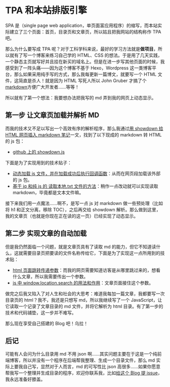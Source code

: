 # TPA 和本站排版引擎

SPA 是（single page web application，单页面富应用程序）的缩写，而本站实际建立了三个页面：首页，目录页和文章页，所以姑且把我网站的结构称作 TPA 吧。

那么为什么要写成 TPA 呢？对于工科学科来说，最好的学习方法就是**做项目**，所以就有了写一个博客来练习自己学的 HTML、CSS 的想法。于是用了几天实践，一个静态主页就写好并且挂在新买的域名上。但是在进一步写其他页面的时候，我感受到了一阵头痛——因为这个博客不基于 Hexo，Wordpress 这一类博客平台，那么如果采用纯手写的方式，那么我每更新一篇博文，就要写一个 HTML 文件，这简直是杀人！就是因为 HTML 写死人所以 John Gruber 才搞了个[markdown](https://en.wikipedia.org/wiki/Markdown)方便广大开发者……等等！

所以就有了第一个想法：我要想办法把我写的 md 弄到我的网页上动态显示。

## 第一步 让文章页加载并解析 MD

而我的技术又不足以写出一个高效有序的解析程序，那么我通过[用 showdown 给 HTML 网页插入 markdown 笔记](https://blog.csdn.net/mildddd/article/details/79704810)一文，找到了以下现成的 markdown 转 HTML 的 js 包：

- [github 上的 showdown.js](https://github.com/showdownjs/showdown)

下面是为了实现用到的技术贴子：

- [动态加载 js 文件，并在加载成功后执行回调函数](https://blog.csdn.net/weixin_30456039/article/details/95240184)：从而在网页段加载该外部的 js 包。
- [基于 jq 和纯 js 的 读取本地.txt 文件的方法](https://blog.csdn.net/u013970232/article/details/89146426)：稍作一点改动就可以实现读取 markdown，毕竟都是文本文件嘛。

接下来我们用一点魔法……啊不，是写一点 js 对 markdown 做一些预处理（比如将 h1 和正文分离，移除 TOC），之后再交给 showdown 解析。那么做到这里，我的文章页（也就是你现在正在读的这一页）已经实现了动态显示。

## 第二步 实现文章的自动加载

但是我仍然面临一个问题，就是文章页具有了读取 md 的能力，但它不知道读什么，这就需要目录页把要读的文件名称传给它，下面是为了实现这一点所用到的技术贴：

- [html 页面跳转传递参数](https://blog.csdn.net/gnail_oug/article/details/53286694)：而我的网页需要知道访客是从哪里跳过来的，想看什么文章，所以我需要传出一个参数。
- [js 中 window.location.search 的用法和作用](https://blog.csdn.net/qq_27093465/article/details/50731087)：文章页面接住这个参数。

做完之后我又陷入了对人生和社会的大思考：难道我每加一篇文章，我都要写一次目录页的 html？我不，我还是只想写 md，所以我继续写了一个 JavaScript，让它读取一个记录了文章目录的 md 文件，并将它解析为 html 目录。有了第一步的技术和代码铺垫，这一步并不难写。

那么现在享受自己搭建的 Blog 吧！乌拉！

## 后记

可能有人会问为什么目录用 md 不用 json 啊……其实问题主要在于这是一个纯前端博客，所以并没有一个程序在后端帮我整理、生成一个目录文件，那么 md 实际上要我自己写，显然对于人而言，md 的可写性比 json 高很多……如果你愿意帮我写一个整理并生成目录的程序，欢迎你联系我，比如[给这个 Blog 提 issue](https://github.com/Megumism/SingleBlog/issues)，我永远准备好膝盖。
